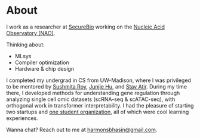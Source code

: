 # About

I work as a researcher at [SecureBio](https://securebio.org/) working on the [Nucleic Acid Observatory (NAO)](https://naobservatory.org/).

Thinking about:
- MLsys
- Compiler optimization
- Hardware & chip design

I completed my undergrad in CS from UW-Madison, where I was privileged to be mentored by [Sushmita Roy](https://roylab.discovery.wisc.edu/), [Junjie Hu](https://junjiehu.github.io/), and [Stav Atir](https://www.stavatir.com/). During my time there, I developed methods for understanding gene regulation through analyzing single cell omic datasets (scRNA-seq & scATAC-seq), with orthogonal work in transformer interpretability. I had the pleasure of starting two startups and [one student organization](https://wiscobiosec.org/), all of which were cool learning experiences.

Wanna chat? Reach out to me at [harmonsbhasin@gmail.com](mailto:harmonsbhasin@gmail.com).

